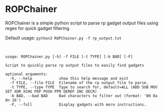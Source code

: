 # ROPChainer
ROPChainer is a simple python script to parse rp gadget output files using regex for quick gadget filtering.

Default usage:
`python3 ROPChainer.py -f rp_output.txt`

<br>

```text
usage: ROPChainer.py [-h] -f FILE [-t TYPE] [-b BAD] [-F]

Script to quickly parse rp output files to easily find gadgets

optional arguments:
  -h, --help            show this help message and exit
  -f FILE, --file FILE  Filename of the rp output file to parse.
  -t TYPE, --type TYPE  Type to search for, default=ALL (ADD SUB MOV SET XOR XCHG POP PUSH PPR DEREF INC DECR)
  -b BAD, --bad BAD     Bad characters to filter out (format: '00 0a 0n 26')
  -F, --full            Display gadgets with more instructions.
```